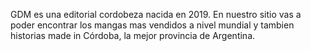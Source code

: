 GDM es una editorial cordobeza nacida en 2019.
En nuestro sitio vas a poder encontrar los mangas mas vendidos a nivel mundial y tambien historias made in Córdoba, la mejor provincia de Argentina.